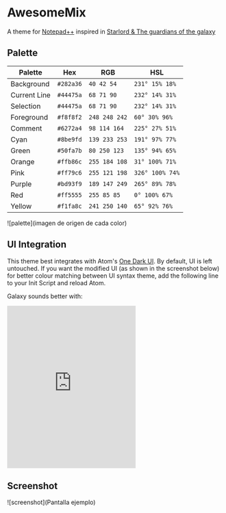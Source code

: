 # AwesomeMix
A theme for [Notepad++](https://notepad-plus-plus.org/) inspired in [Starlord & The guardians of the galaxy](https://github.com/jarvars/AwesomeMix/blob/master/guardians-galaxy-2-team.jpg)

## Palette

Palette      | Hex       | RGB           | HSL             |  
---          | ---       | ---           | ---             |
Background   | `#282a36` | `40 42 54`    | `231° 15% 18%`  |
Current Line | `#44475a` | `68 71 90`    | `232° 14% 31%`  |
Selection    | `#44475a` | `68 71 90`    | `232° 14% 31%`  |
Foreground   | `#f8f8f2` | `248 248 242` | `60° 30% 96%`   |
Comment      | `#6272a4` | `98 114 164`  | `225° 27% 51%`  |
Cyan         | `#8be9fd` | `139 233 253` | `191° 97% 77%`  |
Green        | `#50fa7b` | `80 250 123`  | `135° 94% 65%`  |
Orange       | `#ffb86c` | `255 184 108` | `31° 100% 71%`  |
Pink         | `#ff79c6` | `255 121 198` | `326° 100% 74%` |
Purple       | `#bd93f9` | `189 147 249` | `265° 89% 78%`  |
Red          | `#ff5555` | `255 85 85`   | `0° 100% 67%`   |
Yellow       | `#f1fa8c` | `241 250 140` | `65° 92% 76%`   |

![palette](imagen de origen de cada color)

## UI Integration

This theme best integrates with Atom's [One Dark UI](https://atom.io/themes/one-dark-ui).  By default, UI is left untouched.  If you want the modified UI (as shown in the screenshot below) for better colour matching between UI syntax theme, add the following line to your Init Script and reload Atom.

Galaxy sounds better with:
<iframe src="https://open.spotify.com/embed/track/3dnuwPEfSXBAlvP8fG9Pyv" width="300" height="380" frameborder="0" allowtransparency="true"></iframe>

## Screenshot

![screenshot](Pantalla ejemplo)
